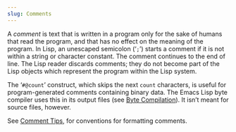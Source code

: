 ```yaml
---
slug: Comments
---
```


A *comment* is text that is written in a program only for the sake of humans that read the program, and that has no effect on the meaning of the program. In Lisp, an unescaped semicolon (‘`;`’) starts a comment if it is not within a string or character constant. The comment continues to the end of line. The Lisp reader discards comments; they do not become part of the Lisp objects which represent the program within the Lisp system.

The ‘`#@count`’ construct, which skips the next `count` characters, is useful for program-generated comments containing binary data. The Emacs Lisp byte compiler uses this in its output files (see [Byte Compilation](Byte-Compilation)). It isn’t meant for source files, however.

See [Comment Tips](Comment-Tips), for conventions for formatting comments.
